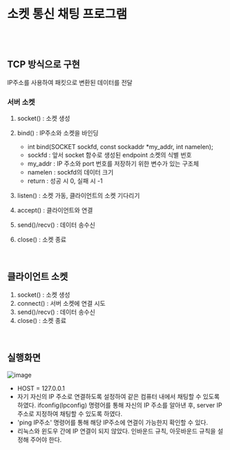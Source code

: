 # 소켓 통신 채팅 프로그램

<br><br>

## TCP 방식으로 구현
IP주소를 사용하여 패킷으로 변환된 데이터를 전달
<br>

### 서버 소켓

1. socket() : 소켓 생성
2. bind() : IP주소와 소켓을 바인딩
    - int bind(SOCKET sockfd, const sockaddr *my_addr, int namelen);
    - sockfd : 앞서 socket 함수로 생성된 endpoint 소켓의 식별 번호
    - my_addr : IP 주소와 port 번호를 저장하기 위한 변수가 있는 구조체
    - namelen : sockfd의 데이터 크기
    - return : 성공 시 0, 실패 시 -1

3. listen() : 소켓 가동, 클라이언트의 소켓 기다리기
4. accept() : 클라이언트와 연결
5. send()/recv() : 데이터 송수신
6. close() : 소켓 종료
<br>

## 클라이언트 소켓

1. socket() : 소켓 생성
2. connect() : 서버 소켓에 연결 시도
3. send()/recv() : 데이터 송수신
4. close() : 소켓 종료
<br>

## 실행화면
![image](https://github.com/nunomi0/network/assets/109198538/f694bd0f-4ea5-4dfe-a9d3-577158d6b0ea)
<br>

- HOST = 127.0.0.1
- 자기 자신의 IP 주소로 연결하도록 설정하여 같은 컴퓨터 내에서 채팅할 수 있도록 하였다.
ifconfig(Ipconfig) 명령어를 통해 자신의 IP 주소를 알아낸 후, server IP 주소로 지정하여 채팅할 수 있도록 하였다.
- 'ping IP주소' 명령어를 통해 해당 IP주소에 연결이 가능한지 확인할 수 있다.
- 리눅스와 윈도우 간에 IP 연결이 되지 않았다. 인바운드 규칙, 아웃바운드 규칙을 설정해 주어야 한다.
<br>


